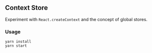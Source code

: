 ## Context Store

Experiment with `React.createContext` and the concept of global stores.

### Usage

```
yarn install
yarn start
```
